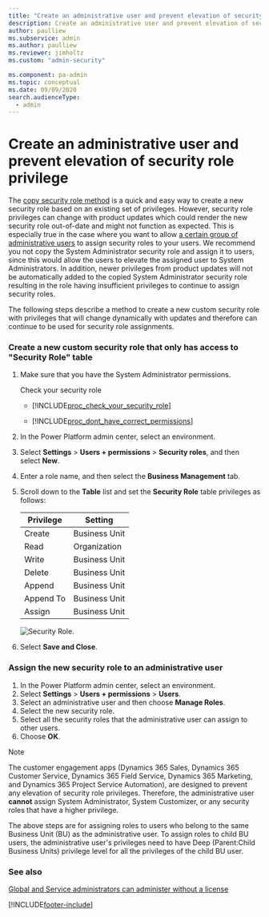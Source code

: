 ```yaml
---
title: "Create an administrative user and prevent elevation of security role privilege  | MicrosoftDocs"
description: Create an administrative user and prevent elevation of security role privilege
author: paulliew
ms.subservice: admin
ms.author: paulliew
ms.reviewer: jimholtz
ms.custom: "admin-security"

ms.component: pa-admin
ms.topic: conceptual
ms.date: 09/09/2020
search.audienceType: 
  - admin
---
```

# Create an administrative user and prevent elevation of security role privilege

The [copy security role method](copy-security-role.md) is a quick and easy way to create a new security role based on an existing set of privileges. However, security role privileges can change with product updates which could render the new security role out-of-date and might not function as expected. This is especially true in the case where you want to allow [a certain group of administrative users](create-users.md#create-an-administrative-user-account) to assign security roles to your users.  We recommend you not copy the System Administrator security role and assign it to users, since this would allow the users to elevate the assigned user to System Administrators.  In addition, newer privileges from product updates will not be automatically added to the copied System Administrator security role resulting in the role having insufficient privileges to continue to assign security roles.

The following steps describe a method to create a new custom security role with privileges that will change dynamically with updates and therefore can continue to be used for security role assignments.

### Create a new custom security role that only has access to "Security Role" table

1. Make sure that you have the System Administrator permissions.

    Check your security role  

   - [!INCLUDE[proc_check_your_security_role](../includes/proc-check-your-security-role.md)]  

   - [!INCLUDE[proc_dont_have_correct_permissions](../includes/proc-dont-have-correct-permissions.md)]  

2. In the Power Platform admin center, select an environment. 

3. Select **Settings** > **Users + permissions** > **Security roles**, and then select **New**.
4. Enter a role name, and then select the **Business Management** tab.
5. Scroll down to the **Table** list and set the **Security Role** table privileges as follows:

   |Privilege  |Setting  |
   |---------|---------|
   |Create     |Business Unit         |
   |Read     |Organization         |
   |Write     |Business Unit         |
   |Delete     |Business Unit         |
   |Append     |Business Unit         |
   |Append To     |Business Unit         |
   |Assign     |Business Unit         |

   ![Security Role.](media/security-role.png)

6. Select **Save and Close**.

### Assign the new security role to an administrative user

1. In the Power Platform admin center, select an environment. 
2. Select **Settings** > **Users + permissions** > **Users**.
3. Select an administrative user and then choose **Manage Roles**.
4. Select the new security role.
5. Select all the security roles that the administrative user can assign to other users.
6. Choose **OK**.

> [!NOTE]
> The customer engagement apps (Dynamics 365 Sales, Dynamics 365 Customer Service, Dynamics 365 Field Service, Dynamics 365 Marketing, and Dynamics 365 Project Service Automation), are designed to prevent any elevation of security role privileges. Therefore, the administrative user **cannot** assign System Administrator, System Customizer, or any security roles that have a higher privilege.
>
> The above steps are for assigning roles to users who belong to the same Business Unit (BU) as the administrative user.  To assign roles to child BU users, the administrative user's privileges need to have Deep (Parent:Child Business Units) privilege level for all the privileges of the child BU user. 

### See also
[Global and Service administrators can administer without a license](global-service-administrators-can-administer-without-license.md)


[!INCLUDE[footer-include](../includes/footer-banner.md)]

